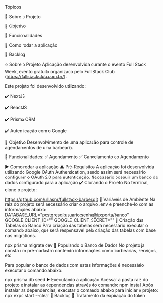   

Tópicos

🔹 Sobre o Projeto

🔹 Objetivo

🔹 Funcionalidades

🔹 Como rodar a aplicação

🔹 Backlog

⭐ Sobre o Projeto
Aplicação desenvolvida durante o evento Full Stack Week, evento gratuito organizado pelo Full Stack Club (https://fullstackclub.com.br/).

Este projeto foi desenvolvido utilizando:

✔️ NextJS

✔️ ReactJS

✔️ Prisma ORM

✔️ Autenticação com o Google

🎯 Objetivo
Desenvolvimento de uma aplicação para controle de agendamentos de uma barbearia.

📑 Funcionalidades:
✅ Agendamento ✅ Cancelamento do Agendamento

▶️ Como rodar a aplicação
⚠️ Pré-Requisitos
A aplicação foi desenvolvida utilizando Google OAuth Authentication, sendo assim será necessário configurar o OAuth 2.0 para autenticação.
Necessário possuir um banco de dados configurado para a aplicação
✔️ Clonando o Projeto
No terminal, clone o projeto:

https://github.com/uillasnr/fullstack-barber.git
🔧 Variáveis de Ambiente
Na raiz do projeto será necessário criar o arquivo .env e preenche-lo com as informações abaixo:
DATABASE_URL="postgresql:usuario:senha@ip:porta/banco"
GOOGLE_CLIENT_ID=""
GOOGLE_CLIENT_SECRET=""
🔧 Criação das Tabelas do Banco
Para criação das tabelas será necessário executar o comando abaixo, que será responsavel pela criação das tabelas com base nas migrations.

npx prisma migrate dev
🔧 Populando o Banco de Dados
No projeto ja consta um pré-cadastro contendo informações como barbearias, serviços, etc

Para popular o banco de dados com estas informações é necessário executar o comando abaixo:

npx prisma db seed
▶️ Executando a aplicação
Acessar a pasta raiz do projeto e instalar as dependencias através do comando:
npm install
Após instalar as dependencias, executar o comando abaixo para iniciar o projeto:
npx expo start --clear
🎯 Backlog
🔲 Tratamento da expiração do token

